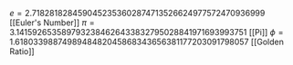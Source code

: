 $e=2.7182818284590452353602874713526624977572470936999$ [[Euler's Number]]
$\pi=3.1415926535897932384626433832795028841971693993751$ [[Pi]]
$\phi=1.6180339887498948482045868343656381177203091798057$ [[Golden Ratio]]